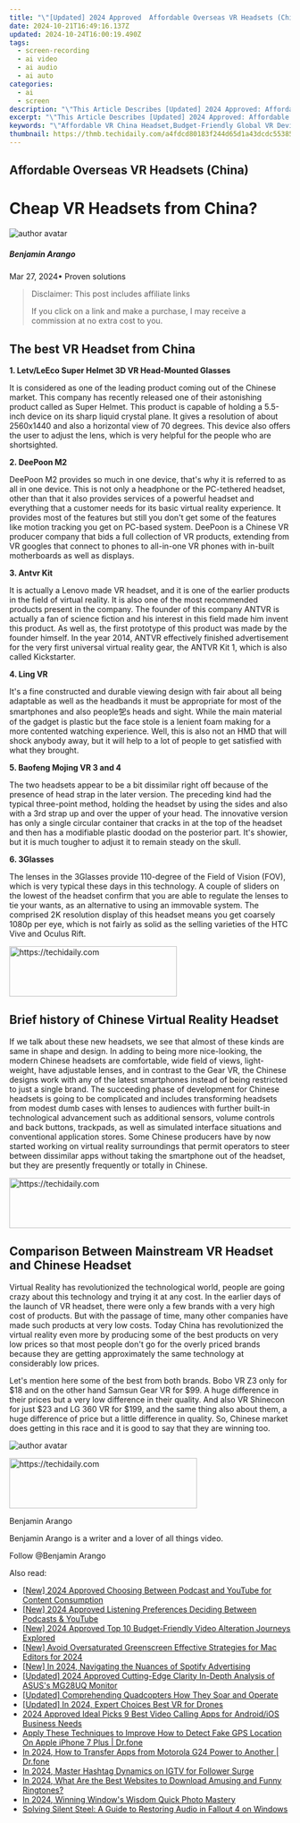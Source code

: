```yaml
---
title: "\"[Updated] 2024 Approved  Affordable Overseas VR Headsets (China)\""
date: 2024-10-21T16:49:16.137Z
updated: 2024-10-24T16:00:19.490Z
tags: 
  - screen-recording
  - ai video
  - ai audio
  - ai auto
categories: 
  - ai
  - screen
description: "\"This Article Describes [Updated] 2024 Approved: Affordable Overseas VR Headsets (China)\""
excerpt: "\"This Article Describes [Updated] 2024 Approved: Affordable Overseas VR Headsets (China)\""
keywords: "\"Affordable VR China Headset,Budget-Friendly Global VR Devices,Economical Chinese Virtual Reality,Low Cost Overseas VR Gear,Inexpensive Foreign VR Technology,Cost-Effective China VR Systems,Cheap International VR Headsets\""
thumbnail: https://thmb.techidaily.com/a4fdcd80183f244d65d1a43dcdc553851a248e6cf760faf0d85aa4162c1de5de.jpg
---
```


## Affordable Overseas VR Headsets (China)

# Cheap VR Headsets from China?

![author avatar](https://images.wondershare.com/filmora/article-images/benjamin-arango-author.jpg)

##### Benjamin Arango

 Mar 27, 2024• Proven solutions

>  Disclaimer: This post includes affiliate links
>
>  If you click on a link and make a purchase, I may receive a commission at no extra cost to you.
>

## The best VR Headset from China

**1\. Letv/LeEco Super Helmet 3D VR Head-Mounted Glasses**

 It is considered as one of the leading product coming out of the Chinese market. This company has recently released one of their astonishing product called as Super Helmet. This product is capable of holding a 5.5-inch device on its sharp liquid crystal plane. It gives a resolution of about 2560x1440 and also a horizontal view of 70 degrees. This device also offers the user to adjust the lens, which is very helpful for the people who are shortsighted.

**2\. DeePoon M2**

 DeePoon M2 provides so much in one device, that's why it is referred to as all in one device. This is not only a headphone or the PC-tethered headset, other than that it also provides services of a powerful headset and everything that a customer needs for its basic virtual reality experience. It provides most of the features but still you don't get some of the features like motion tracking you get on PC-based system. DeePoon is a Chinese VR producer company that bids a full collection of VR products, extending from VR googles that connect to phones to all-in-one VR phones with in-built motherboards as well as displays.

**3\. Antvr Kit**

 It is actually a Lenovo made VR headset, and it is one of the earlier products in the field of virtual reality. It is also one of the most recommended products present in the company. The founder of this company ANTVR is actually a fan of science fiction and his interest in this field made him invent this product. As well as, the first prototype of this product was made by the founder himself. In the year 2014, ANTVR effectively finished advertisement for the very first universal virtual reality gear, the ANTVR Kit 1, which is also called Kickstarter.

**4\. Ling VR**

 It's a fine constructed and durable viewing design with fair about all being adaptable as well as the headbands it must be appropriate for most of the smartphones and also people乫s heads and sight. While the main material of the gadget is plastic but the face stole is a lenient foam making for a more contented watching experience. Well, this is also not an HMD that will shock anybody away, but it will help to a lot of people to get satisfied with what they brought.

**5\. Baofeng Mojing VR 3 and 4**

 The two headsets appear to be a bit dissimilar right off because of the presence of head strap in the later version. The preceding kind had the typical three-point method, holding the headset by using the sides and also with a 3rd strap up and over the upper of your head. The innovative version has only a single circular container that cracks in at the top of the headset and then has a modifiable plastic doodad on the posterior part. It's showier, but it is much tougher to adjust it to remain steady on the skull.

**6\. 3Glasses**

 The lenses in the 3Glasses provide 110-degree of the Field of Vision (FOV), which is very typical these days in this technology. A couple of sliders on the lowest of the headset confirm that you are able to regulate the lenses to tie your wants, as an alternative to using an immovable system. The comprised 2K resolution display of this headset means you get coarsely 1080p per eye, which is not fairly as solid as the selling varieties of the HTC Vive and Oculus Rift.

<!-- affiliate ads begin -->
<a href="https://aligracehair.sjv.io/c/5597632/1896527/19272" target="_top" id="1896527">
  <img src="//a.impactradius-go.com/display-ad/19272-1896527" border="0" alt="https://techidaily.com" width="300" height="90"/>
</a>
<img height="0" width="0" src="https://aligracehair.sjv.io/i/5597632/1896527/19272" style="position:absolute;visibility:hidden;" border="0" />
<!-- affiliate ads end -->

## Brief history of Chinese Virtual Reality Headset

 If we talk about these new headsets, we see that almost of these kinds are same in shape and design. In adding to being more nice-looking, the modern Chinese headsets are comfortable, wide field of views, light-weight, have adjustable lenses, and in contrast to the Gear VR, the Chinese designs work with any of the latest smartphones instead of being restricted to just a single brand. The succeeding phase of development for Chinese headsets is going to be complicated and includes transforming headsets from modest dumb cases with lenses to audiences with further built-in technological advancement such as additional sensors, volume controls and back buttons, trackpads, as well as simulated interface situations and conventional application stores. Some Chinese producers have by now started working on virtual reality surroundings that permit operators to steer between dissimilar apps without taking the smartphone out of the headset, but they are presently frequently or totally in Chinese.

<!-- affiliate ads begin -->
<a href="https://appsumo.8odi.net/c/5597632/2144277/7443" target="_top" id="2144277">
  <img src="//a.impactradius-go.com/display-ad/7443-2144277" border="0" alt="https://techidaily.com" width="600" height="90"/>
</a>
<img height="0" width="0" src="https://appsumo.8odi.net/i/5597632/2144277/7443" style="position:absolute;visibility:hidden;" border="0" />
<!-- affiliate ads end -->

## Comparison Between Mainstream VR Headset and Chinese Headset

 Virtual Reality has revolutionized the technological world, people are going crazy about this technology and trying it at any cost. In the earlier days of the launch of VR headset, there were only a few brands with a very high cost of products. But with the passage of time, many other companies have made such products at very low costs. Today China has revolutionized the virtual reality even more by producing some of the best products on very low prices so that most people don't go for the overly priced brands because they are getting approximately the same technology at considerably low prices.

 Let's mention here some of the best from both brands. Bobo VR Z3 only for $18 and on the other hand Samsun Gear VR for $99\. A huge difference in their prices but a very low difference in their quality. And also VR Shinecon for just $23 and LG 360 VR for $199, and the same thing also about them, a huge difference of price but a little difference in quality. So, Chinese market does getting in this race and it is good to say that they are winning too.

![author avatar](https://images.wondershare.com/filmora/article-images/benjamin-arango-author.jpg)

<!-- affiliate ads begin -->
<a href="https://aligracehair.sjv.io/c/5597632/2135358/19272" target="_top" id="2135358">
  <img src="//a.impactradius-go.com/display-ad/19272-2135358" border="0" alt="https://techidaily.com" width="336" height="90"/>
</a>
<img height="0" width="0" src="https://aligracehair.sjv.io/i/5597632/2135358/19272" style="position:absolute;visibility:hidden;" border="0" />
<!-- affiliate ads end -->

Benjamin Arango

Benjamin Arango is a writer and a lover of all things video.

Follow @Benjamin Arango


<ins class="adsbygoogle"
     style="display:block"
     data-ad-format="autorelaxed"
     data-ad-client="ca-pub-7571918770474297"
     data-ad-slot="1223367746"></ins>



<ins class="adsbygoogle"
     style="display:block"
     data-ad-client="ca-pub-7571918770474297"
     data-ad-slot="8358498916"
     data-ad-format="auto"
     data-full-width-responsive="true"></ins>


<span class="atpl-alsoreadstyle">Also read:</span>
<div><ul>
<li><a href="https://article-knowledge.techidaily.com/new-2024-approved-choosing-between-podcast-and-youtube-for-content-consumption/"><u>[New] 2024 Approved Choosing Between Podcast and YouTube for Content Consumption</u></a></li>
<li><a href="https://article-helps.techidaily.com/new-2024-approved-listening-preferences-deciding-between-podcasts-and-youtube/"><u>[New] 2024 Approved Listening Preferences Deciding Between Podcasts & YouTube</u></a></li>
<li><a href="https://article-knowledge.techidaily.com/new-2024-approved-top-10-budget-friendly-video-alteration-journeys-explored/"><u>[New] 2024 Approved Top 10 Budget-Friendly Video Alteration Journeys Explored</u></a></li>
<li><a href="https://youtube-web.techidaily.com/void-oversaturated-greenscreen-effective-strategies-for-mac-editors-for-2024/"><u>[New] Avoid Oversaturated Greenscreen Effective Strategies for Mac Editors for 2024</u></a></li>
<li><a href="https://article-knowledge.techidaily.com/new-in-2024-navigating-the-nuances-of-spotify-advertising/"><u>[New] In 2024, Navigating the Nuances of Spotify Advertising</u></a></li>
<li><a href="https://article-knowledge.techidaily.com/updated-2024-approved-cutting-edge-clarity-in-depth-analysis-of-asuss-mg28uq-monitor/"><u>[Updated] 2024 Approved Cutting-Edge Clarity In-Depth Analysis of ASUS's MG28UQ Monitor</u></a></li>
<li><a href="https://extra-tips.techidaily.com/updated-comprehending-quadcopters-how-they-soar-and-operate/"><u>[Updated] Comprehending Quadcopters How They Soar and Operate</u></a></li>
<li><a href="https://article-knowledge.techidaily.com/updated-in-2024-expert-choices-best-vr-for-drones/"><u>[Updated] In 2024, Expert Choices Best VR for Drones</u></a></li>
<li><a href="https://remote-screen-capture.techidaily.com/2024-approved-ideal-picks-9-best-video-calling-apps-for-androidios-business-needs/"><u>2024 Approved Ideal Picks 9 Best Video Calling Apps for Android/iOS Business Needs</u></a></li>
<li><a href="https://fake-location.techidaily.com/apply-these-techniques-to-improve-how-to-detect-fake-gps-location-on-apple-iphone-7-plus-drfone-by-drfone-virtual-ios/"><u>Apply These Techniques to Improve How to Detect Fake GPS Location On Apple iPhone 7 Plus | Dr.fone</u></a></li>
<li><a href="https://android-transfer.techidaily.com/in-2024-how-to-transfer-apps-from-motorola-g24-power-to-another-drfone-by-drfone-transfer-from-android-transfer-from-android/"><u>In 2024, How to Transfer Apps from Motorola G24 Power to Another | Dr.fone</u></a></li>
<li><a href="https://instagram-video-files.techidaily.com/in-2024-master-hashtag-dynamics-on-igtv-for-follower-surge/"><u>In 2024, Master Hashtag Dynamics on IGTV for Follower Surge</u></a></li>
<li><a href="https://article-knowledge.techidaily.com/in-2024-what-are-the-best-websites-to-download-amusing-and-funny-ringtones/"><u>In 2024, What Are the Best Websites to Download Amusing and Funny Ringtones?</u></a></li>
<li><a href="https://article-knowledge.techidaily.com/in-2024-winning-windows-wisdom-quick-photo-mastery/"><u>In 2024, Winning Window's Wisdom Quick Photo Mastery</u></a></li>
<li><a href="https://program-issues.techidaily.com/solving-silent-steel-a-guide-to-restoring-audio-in-fallout-4-on-windows/"><u>Solving Silent Steel: A Guide to Restoring Audio in Fallout 4 on Windows</u></a></li>
</ul></div>

